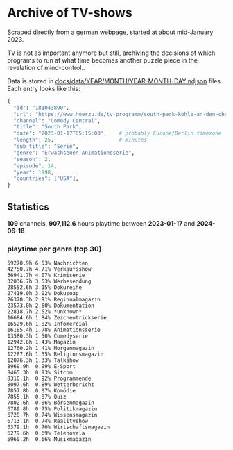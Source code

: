# Archive of TV-shows

Scraped directly from a german webpage, started at about mid-January 2023.

TV is not as important anymore but still, archiving the decisions of which programs to run at what time
becomes another puzzle piece in the revelation of mind-control.. 

Data is stored in [docs/data/YEAR/MONTH/YEAR-MONTH-DAY.ndjson](docs/data/) files. 
Each entry looks like this:

```python
{
  "id": "181043890", 
  "url": "https://www.hoerzu.de/tv-programm/south-park-kohle-an-den-chefkoch/bid_181043890/", 
  "channel": "Comedy Central", 
  "title": "South Park", 
  "date": "2023-01-17T05:15:00",    # probably Europe/Berlin timezone 
  "length": 25,                     # minutes 
  "sub_title": "Serie", 
  "genre": "Erwachsenen-Animationsserie", 
  "season": 2, 
  "episode": 14, 
  "year": 1998, 
  "countries": ["USA"],
}
```

## Statistics

**109** channels, **907,112.6** hours playtime between **2023-01-17** and **2024-06-18**


### playtime per genre (top 30)

    59270.9h 6.53% Nachrichten
    42750.7h 4.71% Verkaufsshow
    36941.7h 4.07% Krimiserie
    32036.7h 3.53% Werbesendung
    28552.6h 3.15% Dokureihe
    27419.0h 3.02% Dokusoap
    26370.3h 2.91% Regionalmagazin
    23573.0h 2.60% Dokumentation
    22818.7h 2.52% *unknown*
    16684.6h 1.84% Zeichentrickserie
    16529.6h 1.82% Infomercial
    16185.4h 1.78% Animationsserie
    13580.3h 1.50% Comedyserie
    12942.8h 1.43% Magazin
    12760.2h 1.41% Morgenmagazin
    12287.6h 1.35% Religionsmagazin
    12076.3h 1.33% Talkshow
    8969.9h  0.99% E-Sport
    8465.3h  0.93% Sitcom
    8310.1h  0.92% Programmende
    8097.6h  0.89% Wetterbericht
    7857.8h  0.87% Komödie
    7855.1h  0.87% Quiz
    7802.6h  0.86% Börsenmagazin
    6789.8h  0.75% Politikmagazin
    6728.7h  0.74% Wissensmagazin
    6713.1h  0.74% Realityshow
    6379.1h  0.70% Wirtschaftsmagazin
    6279.6h  0.69% Telenovela
    5960.2h  0.66% Musikmagazin
